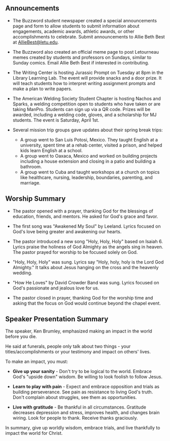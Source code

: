 

## Announcements

- The Buzzword student newspaper created a special announcements page and form to allow students to submit information about engagements, academic awards, athletic awards, or other accomplishments to celebrate. Submit announcements to Allie Beth Best at AllieBest@letu.edu. 

- The Buzzword also created an official meme page to post Letourneau memes created by students and professors on Sundays, similar to Sunday comics. Email Allie Beth Best if interested in contributing.

- The Writing Center is hosting Jurassic Prompt on Tuesday at 8pm in the Library Learning Lab. The event will provide snacks and a door prize. It will teach students how to interpret writing assignment prompts and make a plan to write papers. 

- The American Welding Society Student Chapter is hosting Nachos and Sparks, a welding competition open to students who have taken or are taking ManPro. Students can sign up via a QR code. Prizes will be awarded, including a welding code, gloves, and a scholarship for MJ students. The event is Saturday, April 1st.

- Several mission trip groups gave updates about their spring break trips:
  - A group went to San Luis Potosi, Mexico. They taught English at a university, spent time at a rehab center, visited a prison, and helped kids learn English at a school.
  - A group went to Oaxaca, Mexico and worked on building projects including a house extension and closing in a patio and building a bathroom.
  - A group went to Cuba and taught workshops at a church on topics like healthcare, nursing, leadership, boundaries, parenting, and marriage.


## Worship Summary

- The pastor opened with a prayer, thanking God for the blessings of education, friends, and mentors. He asked for God's grace and favor.

- The first song was "Awakened My Soul" by Leeland. Lyrics focused on God's love being greater and awakening our hearts. 

- The pastor introduced a new song "Holy, Holy, Holy" based on Isaiah 6. Lyrics praise the holiness of God Almighty as the angels sing in heaven. The pastor prayed for worship to be focused solely on God. 

- "Holy, Holy, Holy" was sung. Lyrics say "Holy, holy, holy is the Lord God Almighty." It talks about Jesus hanging on the cross and the heavenly wedding. 

- "How He Loves" by David Crowder Band was sung. Lyrics focused on God's passionate and jealous love for us.

- The pastor closed in prayer, thanking God for the worship time and asking that the focus on God would continue beyond the chapel event.


## Speaker Presentation Summary

The speaker, Ken Brumley, emphasized making an impact in the world before you die. 

He said at funerals, people only talk about two things - your titles/accomplishments or your testimony and impact on others' lives.

To make an impact, you must:

- **Give up your sanity** - Don't try to be logical to the world. Embrace God's "upside down" wisdom. Be willing to look foolish to follow Jesus. 

- **Learn to play with pain** - Expect and embrace opposition and trials as building perseverance. See pain as resistance to living God's truth. Don't complain about struggles, see them as opportunities. 

- **Live with gratitude** - Be thankful in all circumstances. Gratitude decreases depression and stress, improves health, and changes brain wiring. Look for people to thank. Receive thanks graciously.

In summary, give up worldly wisdom, embrace trials, and live thankfully to impact the world for Christ.